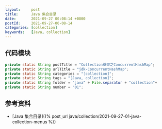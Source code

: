 ```yaml
---
layout:     post
title:      Java 集合目录
date:       2021-09-27 00:08:14 +0800
postId:     2021-09-27-00-08-14
categories: [collection]
keywords:   [Java, collection]
---
```


## 代码模块
```java
private static String postTitle = "Collection框架之ConcurrentHashMap";
private static String urlTitle = "jdk-ConcurrentHashMap";
private static String categories = "[collection]";
private static String tags = "[Java, collection]";
private static String folder = "java" + File.separator + "collection"+ File.separator + "content";
private static String number = "01";
```

## 参考资料
* [Java 集合目录]({% post_url java/collection/2021-09-27-01-java-collection-menus %})
